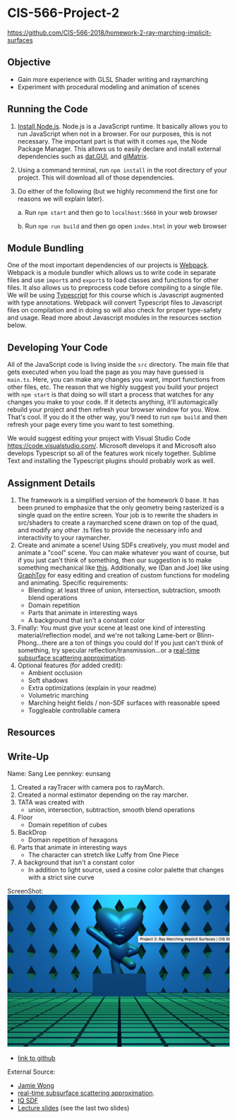 # CIS-566-Project-2
https://github.com/CIS-566-2018/homework-2-ray-marching-implicit-surfaces

## Objective
- Gain more experience with GLSL Shader writing and raymarching
- Experiment with procedural modeling and animation of scenes

## Running the Code

1. [Install Node.js](https://nodejs.org/en/download/). Node.js is a JavaScript runtime. It basically allows you to run JavaScript when not in a browser. For our purposes, this is not necessary. The important part is that with it comes `npm`, the Node Package Manager. This allows us to easily declare and install external dependencies such as [dat.GUI](https://workshop.chromeexperiments.com/examples/gui/#1--Basic-Usage), and [glMatrix](http://glmatrix.net/).

2. Using a command terminal, run `npm install` in the root directory of your project. This will download all of those dependencies.

3. Do either of the following (but we highly recommend the first one for reasons we will explain later).

    a. Run `npm start` and then go to `localhost:5660` in your web browser

    b. Run `npm run build` and then go open `index.html` in your web browser

## Module Bundling
One of the most important dependencies of our projects is [Webpack](https://webpack.js.org/concepts/). Webpack is a module bundler which allows us to write code in separate files and use `import`s and `export`s to load classes and functions for other files. It also allows us to preprocess code before compiling to a single file. We will be using [Typescript](https://www.typescriptlang.org/docs/home.html) for this course which is Javascript augmented with type annotations. Webpack will convert Typescript files to Javascript files on compilation and in doing so will also check for proper type-safety and usage. Read more about Javascript modules in the resources section below.

## Developing Your Code
All of the JavaScript code is living inside the `src` directory. The main file that gets executed when you load the page as you may have guessed is `main.ts`. Here, you can make any changes you want, import functions from other files, etc. The reason that we highly suggest you build your project with `npm start` is that doing so will start a process that watches for any changes you make to your code. If it detects anything, it'll automagically rebuild your project and then refresh your browser window for you. Wow. That's cool. If you do it the other way, you'll need to run `npm build` and then refresh your page every time you want to test something.

We would suggest editing your project with Visual Studio Code https://code.visualstudio.com/. Microsoft develops it and Microsoft also develops Typescript so all of the features work nicely together. Sublime Text and installing the Typescript plugins should probably work as well.

## Assignment Details

1. The framework is a simplified version of the homework 0 base. It has been pruned to emphasize that the only geometry being rasterized is a single quad on the entire screen. Your job is to rewrite the shaders in src/shaders to create a raymarched scene drawn on top of the quad, and modify any other .ts files to provide the necessary info and interactivity to your raymarcher.
2. Create and animate a scene! Using SDFs creatively, you must model and animate a "cool" scene. You can make whatever you want of course, but if you just can't think of something, then our suggestion is to make something mechanical like [this](https://www.shadertoy.com/view/XlfGzH). Additionally, we (Dan and Joe) like using [GraphToy](http://www.iquilezles.org/apps/graphtoy/) for easy editing and creation of custom functions for modeling and animating. Specific requirements:
    * Blending: at least three of union, intersection, subtraction, smooth blend operations
    * Domain repetition
    * Parts that animate in interesting ways
    * A background that isn't a constant color
3. Finally: You must give your scene at least one kind of interesting material/reflection model, and we're not talking Lame-bert or Blinn-Phong...there are a ton of things you could do! If you just can't think of something, try specular reflection/transmission...or a [real-time subsurface scattering approximation](https://colinbarrebrisebois.com/2011/03/07/gdc-2011-approximating-translucency-for-a-fast-cheap-and-convincing-subsurface-scattering-look/).
4. Optional features (for added credit):
    * Ambient occlusion
    * Soft shadows
    * Extra optimizations (explain in your readme)
    * Volumetric marching
    * Marching height fields / non-SDF surfaces with reasonable speed
    * Toggleable controllable camera

## Resources

## Write-Up

Name: Sang Lee
pennkey: eunsang

1. Created a rayTracer with camera pos to rayMarch.
2. Created a normal estimator depending on the ray marcher.
3. TATA was created with 
    * union, intersection, subtraction, smooth blend operations
4. Floor
    * Domain repetition of cubes
5. BackDrop
    * Domain repetition of hexagons
6. Parts that animate in interesting ways
    * The character can stretch like Luffy from One Piece
7. A background that isn't a constant color
    * In addition to light source, used a cosine color palette that changes with a strict sine curve

ScreenShot: 
![](tata.png)

- [link to github](https://sangeun44.github.io/BT21/)

External Source:
- [Jamie Wong](http://jamie-wong.com/2016/07/15/ray-marching-signed-distance-functions/)
- [real-time subsurface scattering approximation](https://colinbarrebrisebois.com/2011/03/07/gdc-2011-approximating-translucency-for-a-fast-cheap-and-convincing-subsurface-scattering-look/).
- [IQ SDF](http://www.iquilezles.org/www/articles/distfunctions/distfunctions.htm)
- [Lecture slides](https://docs.google.com/presentation/d/1W5KWvkT1tscRG8x5tSfKXBRx9EGTZ-jVsOhIlfhJQLQ/edit?usp=sharing) (see the last two slides)
